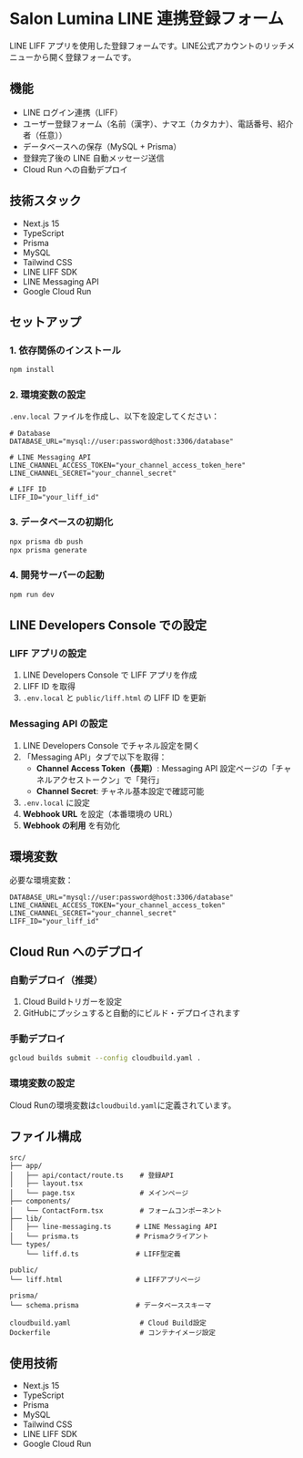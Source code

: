 # Salon Lumina LINE 連携登録フォーム

LINE LIFF アプリを使用した登録フォームです。LINE公式アカウントのリッチメニューから開く登録フォームです。

## 機能

- LINE ログイン連携（LIFF）
- ユーザー登録フォーム（名前（漢字）、ナマエ（カタカナ）、電話番号、紹介者（任意））
- データベースへの保存（MySQL + Prisma）
- 登録完了後の LINE 自動メッセージ送信
- Cloud Run への自動デプロイ

## 技術スタック

- Next.js 15
- TypeScript
- Prisma
- MySQL
- Tailwind CSS
- LINE LIFF SDK
- LINE Messaging API
- Google Cloud Run

## セットアップ

### 1. 依存関係のインストール

```bash
npm install
```

### 2. 環境変数の設定

`.env.local` ファイルを作成し、以下を設定してください：

```env
# Database
DATABASE_URL="mysql://user:password@host:3306/database"

# LINE Messaging API
LINE_CHANNEL_ACCESS_TOKEN="your_channel_access_token_here"
LINE_CHANNEL_SECRET="your_channel_secret"

# LIFF ID
LIFF_ID="your_liff_id"
```

### 3. データベースの初期化

```bash
npx prisma db push
npx prisma generate
```

### 4. 開発サーバーの起動

```bash
npm run dev
```

## LINE Developers Console での設定

### LIFF アプリの設定

1. LINE Developers Console で LIFF アプリを作成
2. LIFF ID を取得
3. `.env.local` と `public/liff.html` の LIFF ID を更新

### Messaging API の設定

1. LINE Developers Console でチャネル設定を開く
2. 「Messaging API」タブで以下を取得：
   - **Channel Access Token（長期）**: Messaging API 設定ページの「チャネルアクセストークン」で「発行」
   - **Channel Secret**: チャネル基本設定で確認可能
3. `.env.local` に設定
4. **Webhook URL** を設定（本番環境の URL）
5. **Webhook の利用** を有効化

## 環境変数

必要な環境変数：

```env
DATABASE_URL="mysql://user:password@host:3306/database"
LINE_CHANNEL_ACCESS_TOKEN="your_channel_access_token"
LINE_CHANNEL_SECRET="your_channel_secret"
LIFF_ID="your_liff_id"
```

## Cloud Run へのデプロイ

### 自動デプロイ（推奨）

1. Cloud Buildトリガーを設定
2. GitHubにプッシュすると自動的にビルド・デプロイされます

### 手動デプロイ

```bash
gcloud builds submit --config cloudbuild.yaml .
```

### 環境変数の設定

Cloud Runの環境変数は`cloudbuild.yaml`に定義されています。

## ファイル構成

```
src/
├── app/
│   ├── api/contact/route.ts    # 登録API
│   ├── layout.tsx
│   └── page.tsx                # メインページ
├── components/
│   └── ContactForm.tsx         # フォームコンポーネント
├── lib/
│   ├── line-messaging.ts      # LINE Messaging API
│   └── prisma.ts              # Prismaクライアント
└── types/
    └── liff.d.ts              # LIFF型定義

public/
└── liff.html                  # LIFFアプリページ

prisma/
└── schema.prisma              # データベーススキーマ

cloudbuild.yaml                 # Cloud Build設定
Dockerfile                      # コンテナイメージ設定
```

## 使用技術

- Next.js 15
- TypeScript
- Prisma
- MySQL
- Tailwind CSS
- LINE LIFF SDK
- Google Cloud Run
